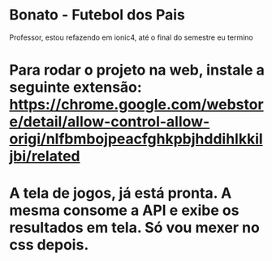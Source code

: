 # Bonato - Futebol dos Pais 

Professor, estou refazendo em ionic4, até o final do semestre eu termino

# Para rodar o projeto na web, instale a seguinte extensão: https://chrome.google.com/webstore/detail/allow-control-allow-origi/nlfbmbojpeacfghkpbjhddihlkkiljbi/related

# A tela de jogos, já está pronta. A mesma consome a API e exibe os resultados em tela. Só vou mexer no css depois.



